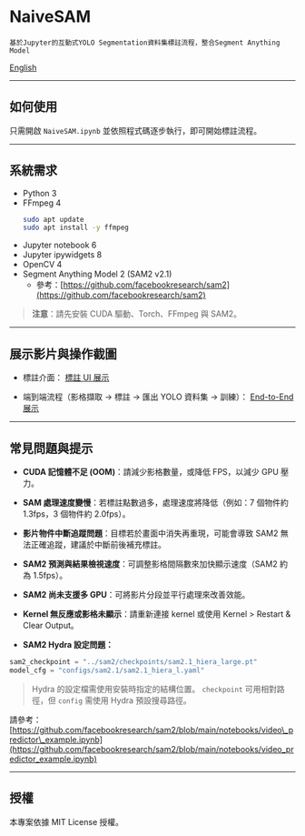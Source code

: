 # NaiveSAM

`基於Jupyter的互動式YOLO Segmentation資料集標註流程，整合Segment Anything Model`

[English](README.md)

---

## 如何使用

只需開啟 `NaiveSAM.ipynb` 並依照程式碼逐步執行，即可開始標註流程。

---

## 系統需求

- Python 3
- FFmpeg 4
  ```bash
  sudo apt update
  sudo apt install -y ffmpeg
  ```
- Jupyter notebook 6
- Jupyter ipywidgets 8
- OpenCV 4
- Segment Anything Model 2 (SAM2 v2.1)
  - 參考：[https://github.com/facebookresearch/sam2](https://github.com/facebookresearch/sam2)

> **注意**：請先安裝 CUDA 驅動、Torch、FFmpeg 與 SAM2。

---

## 展示影片與操作截圖

- 標註介面： [標註 UI 展示](https://github.com/user-attachments/assets/1345436b-0d57-4b72-9e9d-fe161b5efe08)

- 端到端流程（影格擷取 → 標註 → 匯出 YOLO 資料集 → 訓練）： [End-to-End 展示](https://github.com/user-attachments/assets/1345436b-0d57-4b72-9e9d-fe161b5efe0)

---

## 常見問題與提示

- **CUDA 記憶體不足 (OOM)**：請減少影格數量，或降低 FPS，以減少 GPU 壓力。

- **SAM 處理速度變慢**：若標註點數過多，處理速度將降低（例如：7 個物件約 1.3fps，3 個物件約 2.0fps）。

- **影片物件中斷追蹤問題**：目標若於畫面中消失再重現，可能會導致 SAM2 無法正確追蹤，建議於中斷前後補充標註。

- **SAM2 預測與結果檢視速度**：可調整影格間隔數來加快顯示速度（SAM2 約為 1.5fps）。

- **SAM2 尚未支援多 GPU**：可將影片分段並平行處理來改善效能。

- **Kernel 無反應或影格未顯示**：請重新連接 kernel 或使用 Kernel > Restart & Clear Output。

- **SAM2 Hydra 設定問題：**

```python
sam2_checkpoint = "../sam2/checkpoints/sam2.1_hiera_large.pt"
model_cfg = "configs/sam2.1/sam2.1_hiera_l.yaml"
```

> Hydra 的設定檔需使用安裝時指定的結構位置。 `checkpoint` 可用相對路徑，但 `config` 需使用 Hydra 預設搜尋路徑。

請參考：[https://github.com/facebookresearch/sam2/blob/main/notebooks/video\_predictor\_example.ipynb](https://github.com/facebookresearch/sam2/blob/main/notebooks/video_predictor_example.ipynb)

---

## 授權

本專案依據 MIT License 授權。

